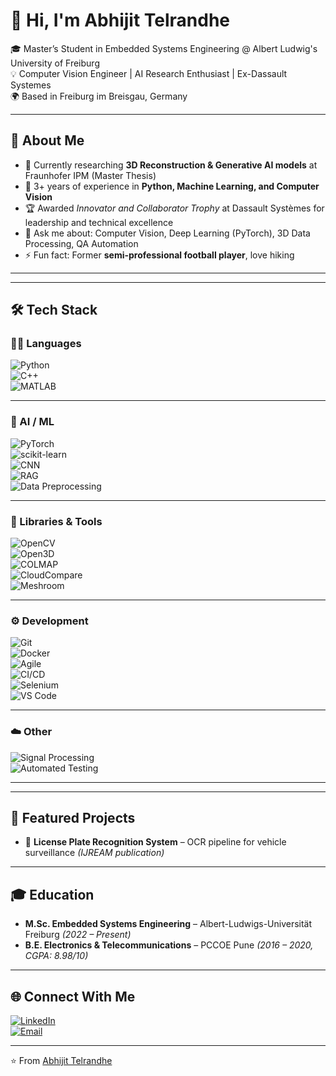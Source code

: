 # 👋 Hi, I'm Abhijit Telrandhe  

🎓 Master’s Student in Embedded Systems Engineering @ Albert Ludwig's University of Freiburg  
💡 Computer Vision Engineer | AI Research Enthusiast | Ex-Dassault Systemes  
🌍 Based in Freiburg im Breisgau, Germany  

---

## 🚀 About Me
- 🔭 Currently researching **3D Reconstruction & Generative AI models** at Fraunhofer IPM (Master Thesis)  
- 🌱 3+ years of experience in **Python, Machine Learning, and Computer Vision**  
- 🏆 Awarded *Innovator and Collaborator Trophy* at Dassault Systèmes for leadership and technical excellence  
- 💬 Ask me about: Computer Vision, Deep Learning (PyTorch), 3D Data Processing, QA Automation  
- ⚡ Fun fact: Former **semi-professional football player**, love hiking  

---

---

## 🛠️ Tech Stack

### 🧑‍💻 Languages  
![Python](https://img.shields.io/badge/Python-3776AB?style=for-the-badge&logo=python&logoColor=white)  
![C++](https://img.shields.io/badge/C++-00599C?style=for-the-badge&logo=cplusplus&logoColor=white)  
![MATLAB](https://img.shields.io/badge/MATLAB-0076A8?style=for-the-badge&logo=mathworks&logoColor=white)  

---

### 🤖 AI / ML  
![PyTorch](https://img.shields.io/badge/PyTorch-EE4C2C?style=for-the-badge&logo=pytorch&logoColor=white)  
![scikit-learn](https://img.shields.io/badge/scikit--learn-F7931E?style=for-the-badge&logo=scikitlearn&logoColor=white)  
![CNN](https://img.shields.io/badge/Convolutional%20Neural%20Networks-FF6F00?style=for-the-badge)  
![RAG](https://img.shields.io/badge/RAG-Semantic_Search-blueviolet?style=for-the-badge)  
![Data Preprocessing](https://img.shields.io/badge/Data%20Preprocessing-00A36C?style=for-the-badge&logo=pandas&logoColor=white)  

---

### 🧰 Libraries & Tools  
![OpenCV](https://img.shields.io/badge/OpenCV-5C3EE8?style=for-the-badge&logo=opencv&logoColor=white)  
![Open3D](https://img.shields.io/badge/Open3D-232F3E?style=for-the-badge&logo=3d&logoColor=white)  
![COLMAP](https://img.shields.io/badge/COLMAP-006600?style=for-the-badge)  
![CloudCompare](https://img.shields.io/badge/CloudCompare-1572B6?style=for-the-badge)  
![Meshroom](https://img.shields.io/badge/Meshroom-228B22?style=for-the-badge)  

---

### ⚙️ Development  
![Git](https://img.shields.io/badge/Git-F05032?style=for-the-badge&logo=git&logoColor=white)  
![Docker](https://img.shields.io/badge/Docker-2496ED?style=for-the-badge&logo=docker&logoColor=white)  
![Agile](https://img.shields.io/badge/Agile/Scrum-FF6600?style=for-the-badge&logo=jira&logoColor=white)  
![CI/CD](https://img.shields.io/badge/CI/CD-2088FF?style=for-the-badge&logo=githubactions&logoColor=white)  
![Selenium](https://img.shields.io/badge/Selenium-43B02A?style=for-the-badge&logo=selenium&logoColor=white)  
![VS Code](https://img.shields.io/badge/VS%20Code-007ACC?style=for-the-badge&logo=visualstudiocode&logoColor=white)  

---

### ☁️ Other  

![Signal Processing](https://img.shields.io/badge/Signal%20Processing-8A2BE2?style=for-the-badge)  
![Automated Testing](https://img.shields.io/badge/Automated%20Testing-FFD43B?style=for-the-badge&logo=pytest&logoColor=black)  

---
 

---

## 📌 Featured Projects

- 🔎 **License Plate Recognition System** – OCR pipeline for vehicle surveillance *(IJREAM publication)*   

---

## 🎓 Education
- **M.Sc. Embedded Systems Engineering** – Albert-Ludwigs-Universität Freiburg *(2022 – Present)*  
- **B.E. Electronics & Telecommunications** – PCCOE Pune *(2016 – 2020, CGPA: 8.98/10)*  

---


## 🌐 Connect With Me
[![LinkedIn](https://img.shields.io/badge/LinkedIn-blue?style=flat&logo=linkedin)](https://www.linkedin.com/in/abhijit-telrandhe-440027182/)  
[![Email](https://img.shields.io/badge/Email-Contact-red?style=flat&logo=gmail)](mailto:abhijittelrandhe@gmail.com)  

---
⭐️ From [Abhijit Telrandhe](https://github.com/Abhijit-333)
